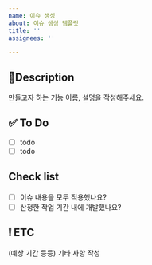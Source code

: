 ```yaml
---
name: 이슈 생성
about: 이슈 생성 템플릿
title: ''
assignees: ''

---
```


## 📄Description
만들고자 하는 기능 이름,
설명을 작성해주세요.

## ✅ To Do
- [ ] todo
- [ ] todo

## Check list
- [ ] 이슈 내용을 모두 적용했나요?
- [ ] 산정한 작업 기간 내에 개발했나요?

## ❕ ETC
(예상 기간 등등)
기타 사항 작성
